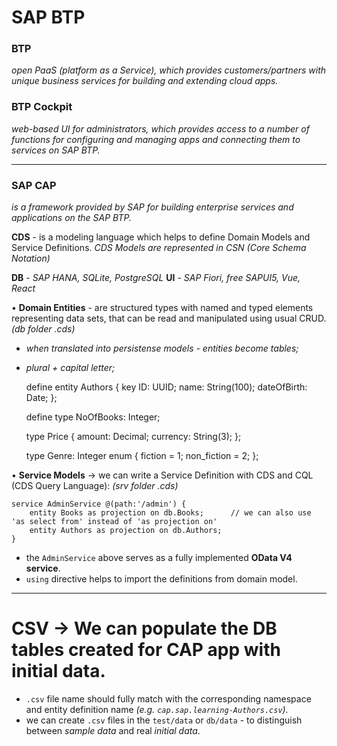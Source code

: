 # SAP BTP

### BTP
*open PaaS (platform as a Service), which provides customers/partners with unique business services for building and extending cloud apps.*

### BTP Cockpit
*web-based UI for administrators, which provides access to a number of functions for configuring and managing apps and connecting them to services on SAP BTP.*

--------------------------------------------------------------------------------------------------------------------

### SAP CAP
*is a framework provided by SAP for building enterprise services and applications on the SAP BTP.*

**CDS** - is a modeling language which helps to define Domain Models and Service Definitions.
*CDS Models are represented in CSN (Core Schema Notation)*

**DB** *- SAP HANA, SQLite, PostgreSQL*
**UI** *- SAP Fiori, free SAPUI5, Vue, React*

• **Domain Entities** - are structured types with named and typed elements representing data sets, that can be read and manipulated using usual CRUD.
  *(db folder .cds)* 

* *when translated into persistense models - entities become tables;*
* *plural + capital letter;*

    define entity Authors {
        key ID: UUID;
            name: String(100);
            dateOfBirth: Date;
    };

    define type NoOfBooks: Integer;

    type Price {
        amount: Decimal;
        currency: String(3);
    };

    type Genre: Integer enum {
        fiction = 1;
        non_fiction = 2;
    };
    
• **Service Models** -> we can write a Service Definition with CDS and CQL (CDS Query Language):
  *(srv folder .cds)*

    service AdminService @(path:'/admin') {
        entity Books as projection on db.Books;      // we can also use 'as select from' instead of 'as projection on'
        entity Authors as projection on db.Authors;
    }

 * the `AdminService` above serves as a fully implemented **OData V4 service**.
 * `using` directive helps to import the definitions from domain model.

-----------------------------------------------------------------------------------------------------------------------------

# CSV -> We can populate the DB tables created for CAP app with initial data.
* `.csv` file name should fully match with the corresponding namespace and entity definition name *(e.g. `cap.sap.learning-Authors.csv`).*
* we can create `.csv` files in the `test/data` or `db/data` - to distinguish between *sample data* and real *initial data*.